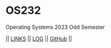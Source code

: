 # OS232
Operating Systems 2023 Odd Semester

|| [LINKS](LINKS/) || [LOG](TXT/mylog.txt) || [GitHub](https://github.com/MightyZanark/os232) ||

